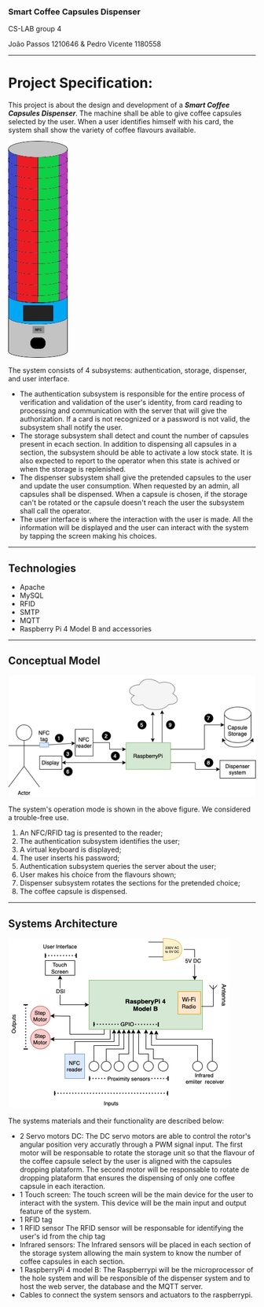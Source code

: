 ### Smart Coffee Capsules Dispenser 
CS-LAB group 4

João Passos 1210646 & Pedro Vicente 1180558

---
# Project Specification:
This project is about the design and development of a ***Smart Coffee Capsules Dispenser***. 
The machine shall be able to give coffee capsules selected by the user. When a user identifies himself with his card, the system shall show the variety of coffee flavours available.

![System Design](/wiki/assets/Desenho.jpeg)

The system consists of 4 subsystems: authentication, storage, dispenser, and user interface. 
- The authentication subsystem is responsible for the entire process of verification and validation of the user's identity, from card reading to processing and communication with the server that will give the authorization. If a card is not recognized or a password is not valid, the subsystem shall notify the user.
- The storage subsystem shall detect and count the number of capsules present in ecach section. In addition to dispensing all capsules in a section, the subsystem should be able to activate a low stock state. It is also expected to report to the operator when this state is achived or when the storage is replenished.
- The dispenser subsystem shall give the pretended capsules to the user and update the user consumption. When requested by an admin, all capsules shall be dispensed. When a capsule is chosen, if the storage can't be rotated or the capsule doesn't reach the user the subsystem shall call the operator.
- The user interface is where the interaction with the user is made. All the information will be displayed and the user can interact with the system by tapping the screen making his choices.

---
## Technologies

- Apache
- MySQL
- RFID
- SMTP
- MQTT
- Raspberry Pi 4 Model B and accessories

---
## Conceptual Model

![Conceptual model](/wiki/assets/ModeloConceptual.png)

The system's operation mode is shown in the above figure. We considered a trouble-free use.

1. An NFC/RFID tag is presented to the reader;
2. The authentication subsystem identifies the user;
3. A virtual keyboard is displayed;
4. The user inserts his password;
5. Authentication subsystem queries the server about the user;
6. User makes his choice from the flavours shown;
7. Dispenser subsystem rotates the sections for the pretended choice;
8. The coffee capsule is dispensed.

---
## Systems Architecture

![Architecture](/wiki/assets/DiagramaBlocos.png)

The systems materials and their functionality are described below:
- 2 Servo motors DC:
The DC servo motors are able to control the rotor's angular position very accuratly through a PWM signal input.
The first motor will be responsable to rotate the storage unit so that the flavour of the coffee capsule select by the user is aligned with the capsules dropping plataform.
The second motor will be responsable to rotate de dropping plataform that ensures the dispensing of only one coffee capsule in each iteraction.
- 1 Touch screen:
The touch screen will be the main device for the user to interact with the system. This device will be the main input and output feature of the system.
- 1 RFID tag
- 1 RFID sensor
The RFID sensor will be responsable for identifying the user's id from the chip tag
- Infrared sensors:
The Infrared sensors will be placed in each section of the storage system allowing the main system to know the number of coffee capsules in each section.
- 1 RaspberryPi 4 model B:
The Raspberrypi will be the microprocessor of the hole system and will be responsible of the dispenser system and to host the web server, the database and the MQTT server.
- Cables to connect the system sensors and actuators to the raspberrypi.
